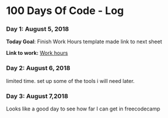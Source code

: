 # 100 Days Of Code - Log

### Day 1: August 5, 2018 
**Today Goal**: Finish Work Hours template
made link to next sheet

**Link to work:** [Work hours](https://docs.google.com/spreadsheets/d/16th2ufixqkitQof7ha9pm7eOcTDeFGrH-_E4Xa---BU/edit?usp=sharing)

### Day 2: August 6, 2018 

limited time. set up some of the tools i will need later.

### Day 3: August 7,2018

Looks like a good day to see how far I can get in freecodecamp
